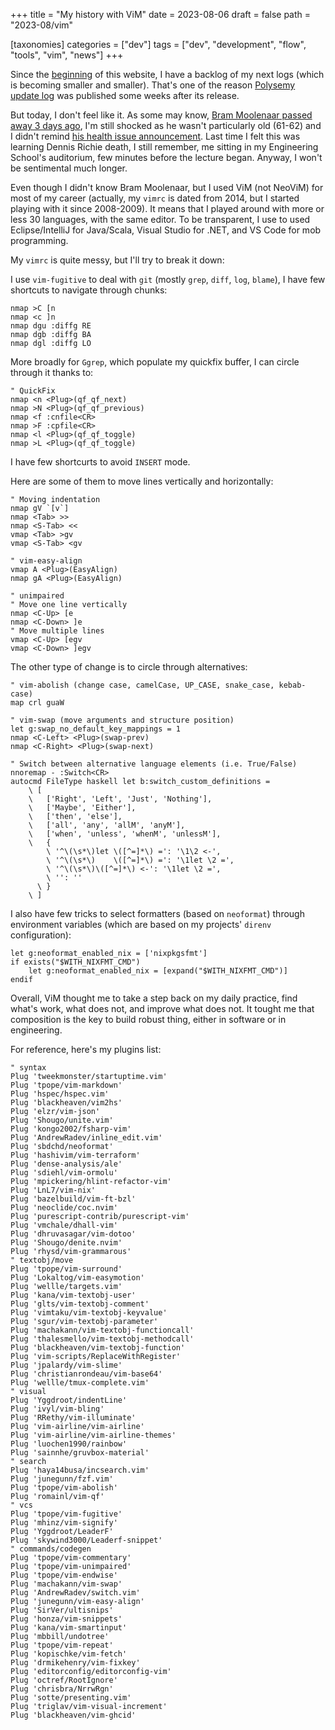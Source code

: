 +++
title = "My history with ViM"
date = 2023-08-06
draft = false
path = "2023-08/vim"

[taxonomies]
categories = ["dev"]
tags = ["dev", "development", "flow", "tools", "vim", "news"]
+++

Since the [beginning](@/2022-11-01_initial.md) of this website, I have a backlog of my next logs (which is becoming smaller and smaller).
That's one of the reason [Polysemy update log](./2023-05-21_polysemy-v19.md) was published some weeks after its release.

But today, I don't feel like it.
As some may know, [Bram Moolenaar passed away 3 days ago](https://groups.google.com/g/vim_announce/c/tWahca9zkt4),
I'm still shocked as he wasn't particularly old (61-62) and I didn't remind [his health issue announcement](https://groups.google.com/g/vim_dev/c/ivkq22t3LQM).
Last time I felt this was learning Dennis Richie death, I still remember, me sitting in my Engineering School's auditorium, few minutes before the lecture began.
Anyway, I won't be sentimental much longer.

Even though I didn't know Bram Moolenaar, but I used ViM (not NeoViM) for most of my career (actually, my `vimrc` is dated from 2014, but I started playing with it since 2008-2009).
It means that I played around with more or less 30 languages, with the same editor.
To be transparent, I use to used Eclipse/IntelliJ for Java/Scala, Visual Studio for .NET, and VS Code for mob programming.

My `vimrc` is quite messy, but I'll try to break it down:

I use `vim-fugitive` to deal with `git` (mostly `grep`, `diff`, `log`, `blame`), I have few shortcuts to navigate through chunks:

```
nmap >C [n
nmap <c ]n
nmap dgu :diffg RE
nmap dgb :diffg BA
nmap dgl :diffg LO
```

More broadly for `Ggrep`, which populate my quickfix buffer, I can circle through it thanks to:

```
" QuickFix
nmap <n <Plug>(qf_qf_next)
nmap >N <Plug>(qf_qf_previous)
nmap <f :cnfile<CR>
nmap >F :cpfile<CR>
nmap <l <Plug>(qf_qf_toggle)
nmap >L <Plug>(qf_qf_toggle)

```

I have few shortcurts to avoid `INSERT` mode.

Here are some of them to move lines vertically and horizontally:

```
" Moving indentation
nmap gV `[v`]
nmap <Tab> >>
nmap <S-Tab> <<
vmap <Tab> >gv
vmap <S-Tab> <gv

" vim-easy-align
vmap A <Plug>(EasyAlign)
nmap gA <Plug>(EasyAlign)

" unimpaired
" Move one line vertically
nmap <C-Up> [e
nmap <C-Down> ]e
" Move multiple lines
vmap <C-Up> [egv
vmap <C-Down> ]egv
```

The other type of change is to circle through alternatives:

```
" vim-abolish (change case, camelCase, UP_CASE, snake_case, kebab-case)
map crl guaW

" vim-swap (move arguments and structure position)
let g:swap_no_default_key_mappings = 1
nmap <C-Left> <Plug>(swap-prev)
nmap <C-Right> <Plug>(swap-next)

" Switch between alternative language elements (i.e. True/False)
nnoremap - :Switch<CR>
autocmd FileType haskell let b:switch_custom_definitions =
    \ [
    \   ['Right', 'Left', 'Just', 'Nothing'],
    \   ['Maybe', 'Either'],
    \   ['then', 'else'],
    \   ['all', 'any', 'allM', 'anyM'],
    \   ['when', 'unless', 'whenM', 'unlessM'],
    \   {
        \ '^\(\s*\)let \([^=]*\) =': '\1\2 <-',
        \ '^\(\s*\)    \([^=]*\) =': '\1let \2 =',
        \ '^\(\s*\)\([^=]*\) <-': '\1let \2 =',
        \ '': ''
      \ }
    \ ]
```

I also have few tricks to select formatters (based on `neoformat`) through environment variables (which are based on my projects' `direnv` configuration):

```
let g:neoformat_enabled_nix = ['nixpkgsfmt']
if exists("$WITH_NIXFMT_CMD")
    let g:neoformat_enabled_nix = [expand("$WITH_NIXFMT_CMD")]
endif
```

Overall, ViM thought me to take a step back on my daily practice, find what's work, what does not, and improve what does not.
It tought me that composition is the key to build robust thing, either in software or in engineering.

For reference, here's my plugins list:

```
" syntax
Plug 'tweekmonster/startuptime.vim'
Plug 'tpope/vim-markdown'
Plug 'hspec/hspec.vim'
Plug 'blackheaven/vim2hs'
Plug 'elzr/vim-json'
Plug 'Shougo/unite.vim'
Plug 'kongo2002/fsharp-vim'
Plug 'AndrewRadev/inline_edit.vim'
Plug 'sbdchd/neoformat'
Plug 'hashivim/vim-terraform'
Plug 'dense-analysis/ale'
Plug 'sdiehl/vim-ormolu'
Plug 'mpickering/hlint-refactor-vim'
Plug 'LnL7/vim-nix'
Plug 'bazelbuild/vim-ft-bzl'
Plug 'neoclide/coc.nvim'
Plug 'purescript-contrib/purescript-vim'
Plug 'vmchale/dhall-vim'
Plug 'dhruvasagar/vim-dotoo'
Plug 'Shougo/denite.nvim'
Plug 'rhysd/vim-grammarous'
" textobj/move
Plug 'tpope/vim-surround'
Plug 'Lokaltog/vim-easymotion'
Plug 'wellle/targets.vim'
Plug 'kana/vim-textobj-user'
Plug 'glts/vim-textobj-comment'
Plug 'vimtaku/vim-textobj-keyvalue'
Plug 'sgur/vim-textobj-parameter'
Plug 'machakann/vim-textobj-functioncall'
Plug 'thalesmello/vim-textobj-methodcall'
Plug 'blackheaven/vim-textobj-function'
Plug 'vim-scripts/ReplaceWithRegister'
Plug 'jpalardy/vim-slime'
Plug 'christianrondeau/vim-base64'
Plug 'wellle/tmux-complete.vim'
" visual
Plug 'Yggdroot/indentLine'
Plug 'ivyl/vim-bling'
Plug 'RRethy/vim-illuminate'
Plug 'vim-airline/vim-airline'
Plug 'vim-airline/vim-airline-themes'
Plug 'luochen1990/rainbow'
Plug 'sainnhe/gruvbox-material'
" search
Plug 'haya14busa/incsearch.vim'
Plug 'junegunn/fzf.vim'
Plug 'tpope/vim-abolish'
Plug 'romainl/vim-qf'
" vcs
Plug 'tpope/vim-fugitive'
Plug 'mhinz/vim-signify'
Plug 'Yggdroot/LeaderF'
Plug 'skywind3000/Leaderf-snippet'
" commands/codegen
Plug 'tpope/vim-commentary'
Plug 'tpope/vim-unimpaired'
Plug 'tpope/vim-endwise'
Plug 'machakann/vim-swap'
Plug 'AndrewRadev/switch.vim'
Plug 'junegunn/vim-easy-align'
Plug 'SirVer/ultisnips'
Plug 'honza/vim-snippets'
Plug 'kana/vim-smartinput'
Plug 'mbbill/undotree'
Plug 'tpope/vim-repeat'
Plug 'kopischke/vim-fetch'
Plug 'drmikehenry/vim-fixkey'
Plug 'editorconfig/editorconfig-vim'
Plug 'octref/RootIgnore'
Plug 'chrisbra/NrrwRgn'
Plug 'sotte/presenting.vim'
Plug 'triglav/vim-visual-increment'
Plug 'blackheaven/vim-ghcid'
```

